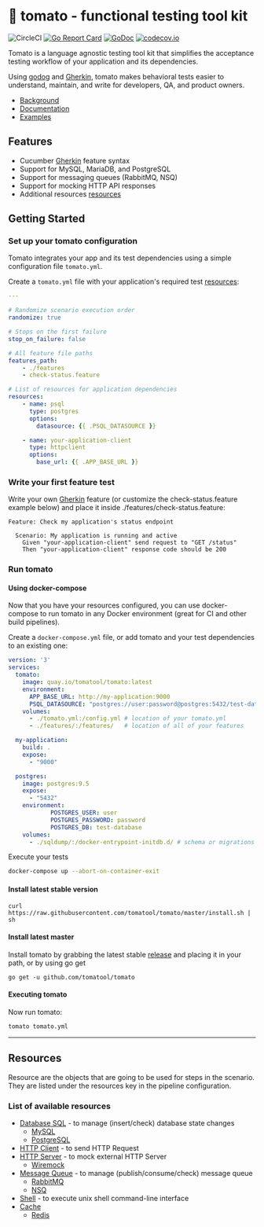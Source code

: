 # 🍅 tomato - functional testing tool kit
![CircleCI](https://circleci.com/gh/tomatool/tomato/tree/master.svg?style=shield)
[![Go Report Card](https://goreportcard.com/badge/github.com/tomatool/tomato)](https://goreportcard.com/report/github.com/tomatool/tomato)
[![GoDoc](https://godoc.org/github.com/tomatool/tomato?status.svg)](https://godoc.org/github.com/tomatool/tomato)
[![codecov.io](https://codecov.io/github/tomatool/tomato/branch/master/graph/badge.svg)](https://codecov.io/github/tomatool/tomato)

Tomato is a language agnostic testing tool kit that simplifies the acceptance testing workflow of your application and its dependencies.

Using [godog](https://github.com/DATA-DOG/godog) and [Gherkin](https://docs.cucumber.io/gherkin/), tomato makes behavioral tests easier to understand, maintain, and write for developers, QA, and product owners.

- [Background](https://medium.com/@alileza/functional-testing-using-af78a868a1f1)
- [Documentation](https://github.com/tomatool/tomato/tree/master/docs)
- [Examples](https://github.com/tomatool/tomato/tree/0.1.0/examples/features)

## Features
- Cucumber [Gherkin](https://docs.cucumber.io/gherkin/) feature syntax
- Support for MySQL, MariaDB, and PostgreSQL
- Support for messaging queues (RabbitMQ, NSQ)
- Support for mocking HTTP API responses
- Additional resources [resources](https://tomatool.github.io/tomato/resources)

## Getting Started

### Set up your tomato configuration
Tomato integrates your app and its test dependencies using a simple configuration file `tomato.yml`.

Create a `tomato.yml` file with your application's required test [resources](https://github.com/tomatool/tomato/blob/master/docs/resources.md):
```yml
---

# Randomize scenario execution order
randomize: true

# Stops on the first failure
stop_on_failure: false

# All feature file paths
features_path:
    - ./features
    - check-status.feature

# List of resources for application dependencies
resources:
    - name: psql
      type: postgres
      options:
        datasource: {{ .PSQL_DATASOURCE }}

    - name: your-application-client
      type: httpclient
      options:
        base_url: {{ .APP_BASE_URL }}
```

### Write your first feature test
Write your own [Gherkin](https://docs.cucumber.io/gherkin/) feature (or customize the check-status.feature example below) and place it inside ./features/check-status.feature:

```gherkin
Feature: Check my application's status endpoint

  Scenario: My application is running and active
    Given "your-application-client" send request to "GET /status"
    Then "your-application-client" response code should be 200
```

### Run tomato
#### Using docker-compose

Now that you have your resources configured, you can use docker-compose to run tomato in any Docker environment (great for CI and other build pipelines).

Create a `docker-compose.yml` file, or add tomato and your test dependencies to an existing one:
```yml
version: '3'
services:
  tomato:
    image: quay.io/tomatool/tomato:latest
    environment:
      APP_BASE_URL: http://my-application:9000
      PSQL_DATASOURCE: "postgres://user:password@postgres:5432/test-database?sslmode=disable"
    volumes:
      - ./tomato.yml:/config.yml # location of your tomato.yml
      - ./features/:/features/   # location of all of your features

  my-application:
    build: .
    expose:
      - "9000"

  postgres:
    image: postgres:9.5
    expose:
      - "5432"
    environment:
            POSTGRES_USER: user
            POSTGRES_PASSWORD: password
            POSTGRES_DB: test-database
    volumes:
      - ./sqldump/:/docker-entrypoint-initdb.d/ # schema or migrations sql
```

Execute your tests
```sh
docker-compose up --abort-on-container-exit
```

#### Install latest stable version

```
curl https://raw.githubusercontent.com/tomatool/tomato/master/install.sh | sh
```

#### Install latest master

Install tomato by grabbing the latest stable [release](https://github.com/tomatool/tomato/releases/latest) and placing it in your path, or by using go get
```
go get -u github.com/tomatool/tomato
```

#### Executing tomato

Now run tomato:
```sh
tomato tomato.yml
```

---

## Resources

Resource are the objects that are going to be used for steps in the scenario. They are listed under the resources key in the pipeline configuration.

### List of available resources

* [Database SQL](https://github.com/tomatool/tomato/blob/master/docs/resources.md#database-sql) - to manage (insert/check) database state changes
  * [MySQL](https://github.com/tomatool/tomato/blob/master/docs/resources.md#database-sql)
  * [PostgreSQL](https://github.com/tomatool/tomato/blob/master/docs/resources.md#database-sql)
* [HTTP Client](https://github.com/tomatool/tomato/blob/master/docs/resources.md#http-client) - to send HTTP Request
* [HTTP Server](https://github.com/tomatool/tomato/blob/master/docs/resources.md#http-server) - to mock external HTTP Server
  * [Wiremock](https://github.com/tomatool/tomato/blob/master/docs/resources.md#http-server)
* [Message Queue](https://github.com/tomatool/tomato/blob/master/docs/resources.md#queue) - to manage (publish/consume/check) message queue
  * [RabbitMQ](https://github.com/tomatool/tomato/blob/master/docs/resources.md#queue)
  * [NSQ](https://github.com/tomatool/tomato/blob/master/docs/resources.md#queue)
* [Shell](https://github.com/tomatool/tomato/blob/master/docs/resources.md#shell) -  to execute unix shell command-line interface
* [Cache](https://github.com/tomatool/tomato/blob/master/docs/resources.md#cache)
  * [Redis](https://github.com/tomatool/tomato/blob/master/docs/resources.md#cache)
